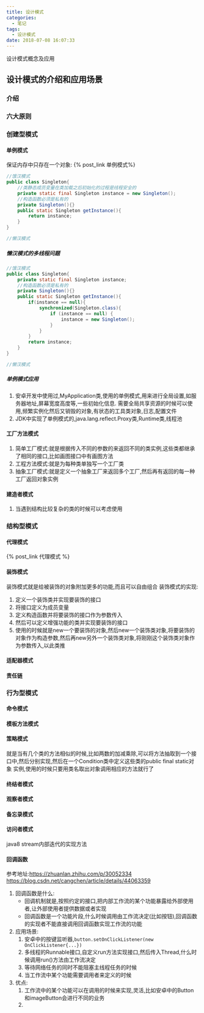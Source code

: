 ```yaml
---
title: 设计模式
categories:
  - 笔记
tags:
  - 设计模式
date: 2018-07-08 16:07:33
---
```

 设计模式概念及应用
 <!-- more -->

## 设计模式的介绍和应用场景
### 介绍

### 六大原则

### 创建型模式

#### 单例模式
保证内存中只存在一个对象:
{% post_link 单例模式%}
```java 
//饿汉模式
public class Singleton{
	//类静态成员变量在类加载之后初始化的过程是线程安全的
	private static final Singleton instance = new Singleton();
	//构造函数必须是私有的
	private Singleton(){}
	public static Singleton getInstance(){
		return instance;
	}
}

//懒汉模式

```
##### 懒汉模式的多线程问题
```java 
//饿汉模式
public class Singleton{
	private static final Singleton instance;
	//构造函数必须是私有的
	private Singleton(){}
	public static Singleton getInstance(){
		if(instance == null){
			synchronized(Singleton.class){
				if (instance == null) {
					instance = new Singleton();
				}
			}
		}
		return instance;
	}
}

//懒汉模式

```

##### 单例模式应用
1. 安卓开发中使用过,MyApplication类,使用的单例模式,用来进行全局设置,如服务器地址,屏幕宽度高度等,一些初始化信息.
需要全局共享资源的时候可以使用,频繁实例化然后又销毁的对象,有状态的工具类对象,日志,配置文件
2. JDK中实现了单例模式的,java.lang.reflect.Proxy类,Runtime类,线程池

#### 工厂方法模式
1. 简单工厂模式:就是根据传入不同的参数的来返回不同的类实例,这些类都继承了相同的接口,比如画图接口中有画图方法
2. 工程方法模式:就是为每种类单独写一个工厂类
3. 抽象工厂模式:就是定义一个抽象工厂来返回多个工厂,然后再有返回的每一种工厂返回对象实例

#### 建造者模式
1. 当遇到结构比较复杂的类的时候可以考虑使用

### 结构型模式
#### 代理模式
{% post_link 代理模式 %}

#### 装饰模式
装饰模式就是给被装饰的对象附加更多的功能,而且可以自由组合
装饰模式的实现:
1. 定义一个装饰类并实现要装饰的接口
2. 将接口定义为成员变量
3. 定义构造函数并将要装饰的接口作为参数传入
4. 然后可以定义增强功能的类并实现要装饰的接口
5. 使用的时候就是new一个要装饰的对象,然后new一个装饰类对象,将要装饰的对象作为构造参数,然后再new另外一个装饰类对象,将刚刚这个装饰类对象作为参数传入,以此类推

#### 适配器模式

#### 责任链

### 行为型模式
#### 命令模式
#### 模板方法模式
#### 策略模式
就是当有几个类的方法相似的时候,比如两数的加减乘除,可以将方法抽取到一个接口中,然后分别实现,然后在一个Condition类中定义这些类的public final static对象 实例,使用的时候只要用类名取出对象调用相应的方法就行了
#### 终结者模式
#### 观察者模式
#### 备忘录模式
#### 访问者模式
java8 stream内部迭代的实现方法
#### 回调函数
参考地址:https://zhuanlan.zhihu.com/p/30052334
https://blog.csdn.net/cangchen/article/details/44063359
1. 回调函数是什么:
	* 回调机制就是,按照约定的接口,把内部工作流的某个功能暴露给外部使用者,让外部使用者提供数据或者实现
	* 回调函数是一个功能片段,什么时候调用由工作流决定(比如按钮),回调函数的实现者不能直接调用回调函数实现工作流的功能
2. 应用场景:
	1. 安卓中的按键监听器,`button.setOnClickListener(new OnClickListener{...})`
	2. 多线程的Runnable接口,自定义run方法实现接口,然后传入Thread,什么时候调用run()方法由工作流决定
	3. 等待网络任务的同时不能阻塞主线程任务的时候
	4. 当工作流中某个功能需要调用者来定义的时候
3. 优点:
	1. 工作流中的某个功能可以在调用的时候来实现,灵活,比如安卓中的Button和imageButton会进行不同的业务
	2. 